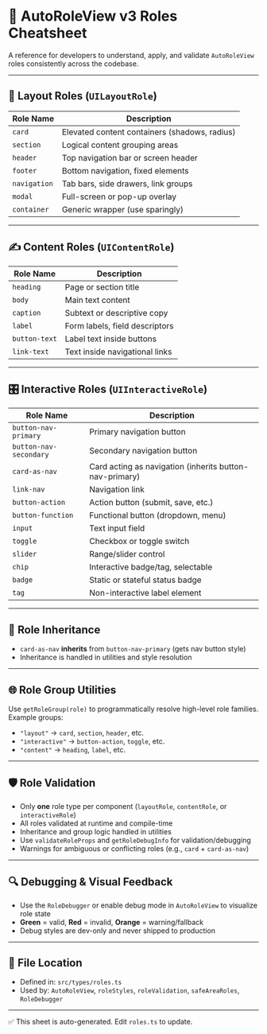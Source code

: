 # 🧩 AutoRoleView v3 Roles Cheatsheet

A reference for developers to understand, apply, and validate `AutoRoleView` roles consistently across the codebase.

---

## 🧱 Layout Roles (`UILayoutRole`)
| Role Name   | Description |
|------------|-------------|
| `card`     | Elevated content containers (shadows, radius) |
| `section`  | Logical content grouping areas |
| `header`   | Top navigation bar or screen header |
| `footer`   | Bottom navigation, fixed elements |
| `navigation` | Tab bars, side drawers, link groups |
| `modal`    | Full-screen or pop-up overlay |
| `container` | Generic wrapper (use sparingly) |

---

## ✍️ Content Roles (`UIContentRole`)
| Role Name       | Description |
|----------------|-------------|
| `heading`       | Page or section title |
| `body`          | Main text content |
| `caption`       | Subtext or descriptive copy |
| `label`         | Form labels, field descriptors |
| `button-text`   | Label text inside buttons |
| `link-text`     | Text inside navigational links |

---

## 🎛️ Interactive Roles (`UIInteractiveRole`)
| Role Name           | Description |
|---------------------|-------------|
| `button-nav-primary`    | Primary navigation button |
| `button-nav-secondary`  | Secondary navigation button |
| `card-as-nav`           | Card acting as navigation (inherits button-nav-primary) |
| `link-nav`              | Navigation link |
| `button-action`         | Action button (submit, save, etc.) |
| `button-function`       | Functional button (dropdown, menu) |
| `input`                | Text input field |
| `toggle`               | Checkbox or toggle switch |
| `slider`               | Range/slider control |
| `chip`                 | Interactive badge/tag, selectable |
| `badge`                | Static or stateful status badge |
| `tag`                  | Non-interactive label element |

---

## 🧬 Role Inheritance
- `card-as-nav` **inherits** from `button-nav-primary` (gets nav button style)
- Inheritance is handled in utilities and style resolution

---

## 🌐 Role Group Utilities
Use `getRoleGroup(role)` to programmatically resolve high-level role families.  
Example groups:
- `"layout"` → `card`, `section`, `header`, etc.
- `"interactive"` → `button-action`, `toggle`, etc.
- `"content"` → `heading`, `label`, etc.

---

## 🛡️ Role Validation
- Only **one** role type per component (`layoutRole`, `contentRole`, or `interactiveRole`)
- All roles validated at runtime and compile-time
- Inheritance and group logic handled in utilities
- Use `validateRoleProps` and `getRoleDebugInfo` for validation/debugging
- Warnings for ambiguous or conflicting roles (e.g., `card` + `card-as-nav`)

---

## 🔍 Debugging & Visual Feedback
- Use the `RoleDebugger` or enable debug mode in `AutoRoleView` to visualize role state
- **Green** = valid, **Red** = invalid, **Orange** = warning/fallback
- Debug styles are dev-only and never shipped to production

---

## 📂 File Location
- Defined in: `src/types/roles.ts`
- Used by: `AutoRoleView`, `roleStyles`, `roleValidation`, `safeAreaRoles`, `RoleDebugger`

---

✅ This sheet is auto-generated. Edit `roles.ts` to update.